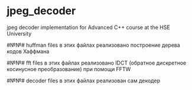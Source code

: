 # jpeg_decoder
jpeg decoder implementation for Advanced C++ course at the HSE University

#№№# huffman files
в этих файлах реализовано построение дерева кодов Хаффмана

#№№# fft files
в этих файлах реализовано IDCT (обратное дискретное косинусное преобразование) при помощи FFTW

#№№# decoder files
в этих файлах реализован сам декодер
